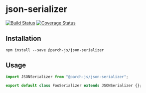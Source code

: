 # json-serializer

[![Build Status](https://travis-ci.org/parch-js/json-serializer.svg?branch=master)](https://travis-ci.org/parch-js/json-serializer)
[![Coverage Status](https://coveralls.io/repos/github/parch-js/json-serializer/badge.svg?branch=master)](https://coveralls.io/github/parch-js/json-serializer?branch=master)

## Installation

`npm install --save @parch-js/json-serializer`

## Usage

```javascript
import JSONSerializer from "@parch-js/json-serializer";

export default class FooSerializer extends JSONSerializer {};
```
